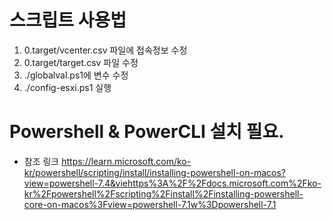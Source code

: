 
# 스크립트 사용법
1. 0.target/vcenter.csv 파일에 접속정보 수정
2. 0.target/target.csv 파일 수정
3. ./globalval.ps1에 변수 수정
4. ./config-esxi.ps1 실행

# Powershell & PowerCLI 설치 필요.
* 참조 링크 https://learn.microsoft.com/ko-kr/powershell/scripting/install/installing-powershell-on-macos?view=powershell-7.4&viehttps%3A%2F%2Fdocs.microsoft.com%2Fko-kr%2Fpowershell%2Fscripting%2Finstall%2Finstalling-powershell-core-on-macos%3Fview=powershell-7.1w%3Dpowershell-7.1 
<!---
doitykim/doitykim is a ✨ special ✨ repository because its `README.md` (this file) appears on your GitHub profile.
You can click the Preview link to take a look at your changes.
--->
